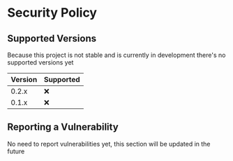# Security Policy

## Supported Versions

Because this project is not stable and is currently in development there's no supported versions yet

| Version | Supported          |
| ------- | ------------------ |
| 0.2.x   | :x:                |
| 0.1.x   | :x:                |

## Reporting a Vulnerability

No need to report vulnerabilities yet, this section will be updated in the future
